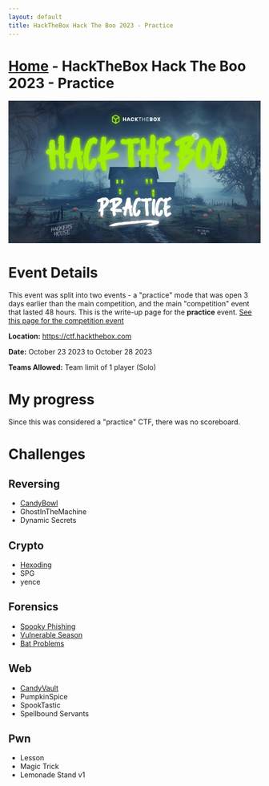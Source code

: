 ```yaml
---
layout: default
title: HackTheBox Hack The Boo 2023 - Practice
---
```


# [Home](../index.md) - HackTheBox Hack The Boo 2023 - Practice

![HackTheBoo 2023 - Practice](hack_the_boo_2023.jpg)

# Event Details
This event was split into two events - a "practice" mode that was open 3 days earlier than the main competition, and the main "competition" event that lasted 48 hours. This is the write-up page for the __practice__ event. [See this page for the competition event](../htb-2023-hack-the-boo/)

**Location:** https://ctf.hackthebox.com

**Date:** October 23 2023 to October 28 2023

**Teams Allowed:** Team limit of 1 player (Solo)

# My progress
Since this was considered a "practice" CTF, there was no scoreboard.

# Challenges
## Reversing
- [CandyBowl](rev-candybowl.md)
- GhostInTheMachine
- Dynamic Secrets

## Crypto
- [Hexoding](crypt-hexoding)
- SPG
- yence

## Forensics
- [Spooky Phishing](for-spooky-phishing)
- [Vulnerable Season](for-vulnerable-season.md)
- [Bat Problems](for-bat-problems.md)

## Web
- [CandyVault](web-candyvault.md)
- PumpkinSpice
- SpookTastic
- Spellbound Servants

## Pwn
- Lesson
- Magic Trick
- Lemonade Stand v1
